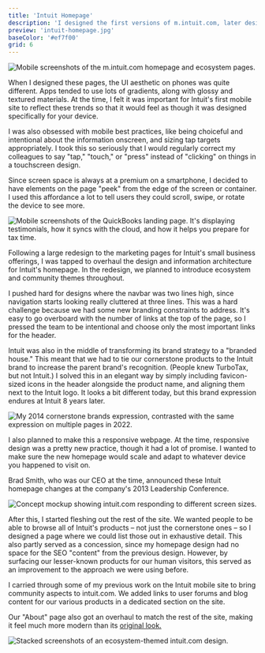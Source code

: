 ```yaml
---
title: 'Intuit Homepage'
description: 'I designed the first versions of m.intuit.com, later designing the responsive version of the intuit.com homepage.'
preview: 'intuit-homepage.jpg'
baseColor: '#ef7f00'
grid: 6
---
```


![Mobile screenshots of the m.intuit.com homepage and ecosystem pages.](projects/intuit-homepage/ecosystem.png "6144x3802xno-rounding")

When I designed these pages, the UI aesthetic on phones was quite different. Apps tended to use lots of gradients, along with glossy and textured materials. At the time, I felt it was important for Intuit's first mobile site to reflect these trends so that it would feel as though it was designed specifically for your device.

I was also obsessed with mobile best practices, like being choiceful and intentional about the information onscreen, and sizing tap targets appropriately. I took this so seriously that I would regularly correct my colleagues to say "tap," "touch," or "press" instead of "clicking" on things in a touchscreen design.

Since screen space is always at a premium on a smartphone, I decided to have elements on the page "peek" from the edge of the screen or container. I used this affordance a lot to tell users they could scroll, swipe, or rotate the device to see more.

![Mobile screenshots of the QuickBooks landing page. It's displaying testimonials, how it syncs with the cloud, and how it helps you prepare for tax time.](projects/intuit-homepage/quickbooks.png "6144x3778xno-rounding")

Following a large redesign to the marketing pages for Intuit's small business offerings, I was tapped to overhaul the design and information architecture for Intuit's homepage. In the redesign, we planned to introduce ecosystem and community themes throughout.

I pushed hard for designs where the navbar was two lines high, since navigation starts looking really cluttered at three lines. This was a hard challenge because we had some new branding constraints to address. It's easy to go overboard with the number of links at the top of the page, so I pressed the team to be intentional and choose only the most important links for the header.

Intuit was also in the middle of transforming its brand strategy to a "branded house." This meant that we had to tie our cornerstone products to the Intuit brand to increase the parent brand's recognition. (People knew TurboTax, but not Intuit.) I solved this in an elegant way by simply including favicon-sized icons in the header alongside the product name, and aligning them next to the Intuit logo. It looks a bit different today, but this brand expression endures at Intuit 8 years later.

![My 2014 cornerstone brands expression, contrasted with the same expression on multiple pages in 2022.](projects/intuit-homepage/nailed-it.png "5857x2923xno-rounding")

I also planned to make this a responsive webpage. At the time, responsive design was a pretty new practice, though it had a lot of promise. I wanted to make sure the new homepage would scale and adapt to whatever device you happened to visit on.

Brad Smith, who was our CEO at the time, announced these Intuit homepage changes at the company's 2013 Leadership Conference.

![Concept mockup showing intuit.com responding to different screen sizes.](projects/intuit-homepage/responsive.png "4582x2258xno-rounding")

After this, I started fleshing out the rest of the site. We wanted people to be able to browse all of Intuit's products – not just the cornerstone ones – so I designed a page where we could list those out in exhaustive detail. This also partly served as a concession, since my homepage design had no space for the SEO "content" from the previous design. However, by surfacing our lesser-known products for our human visitors, this served as an improvement to the approach we were using before.

I carried through some of my previous work on the Intuit mobile site to bring community aspects to intuit.com. We added links to user forums and blog content for our various products in a dedicated section on the site.

Our "About" page also got an overhaul to match the rest of the site, making it feel much more modern than its [original look.](https://web.archive.org/web/20120807174631/http%3A%2F%2Fabout.intuit.com%2F)

![Stacked screenshots of an ecosystem-themed intuit.com design.](projects/intuit-homepage/ecosystem-2.png "4643x4020xno-rounding")
